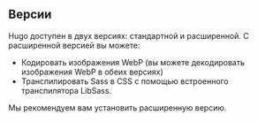 ## Версии

Hugo доступен в двух версиях: стандартной и расширенной. С расширенной версией вы можете:

- Кодировать изображения WebP (вы можете декодировать изображения WebP в обеих версиях)
- Транспилировать Sass в CSS с помощью встроенного транспилятора LibSass.

Мы рекомендуем вам установить расширенную версию.
